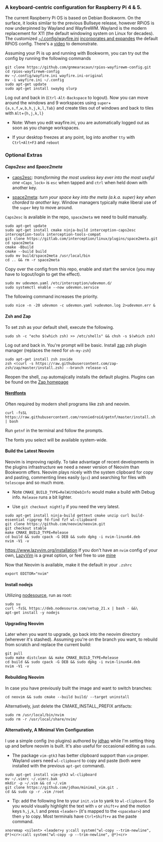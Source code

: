 ### A keyboard-centric configuration for Raspberry Pi 4 & 5. 
 
The current Raspberry Pi OS is based on Debian Bookworm. On the surface, it looks similar to the previous Bullseye release, however RPiOS is now underpinned by Wayland and WayfireWM. Wayland is the modern replacement for X11 (the default windowing system on Linux for decades). The customized [~/.config/wayfire.ini](https://github.com/gnmearacaun/rpios-wayfirewm-config/blob/main/wayfire.ini) [incorporates and expandes](https://github.com/gnmearacaun/rpios-wayfirewm-config/blob/main/howto-pi5wfwm.md) the default RPiOS config. There's a [video](https://youtu.be/ECF7ZQ-Pdsg?si=ZKQ3Pu0pw540ZcwP) to demonstrate.

Assuming your Pi is up and running with Bookworm, you can try out the config by running the following commands  

```
git clone https://github.com/gnmearacaun/rpios-wayfirewm-config.git
cd rpios-wayfirewm-config
mv ~/.config/wayfire.ini wayfire.ini-original
mv -i wayfire.ini ~/.config 
sudo apt-get update
sudo apt-get install swaybg slurp 
```

Log out and back in (`Ctrl-Alt-Backspace` to logout). Now you can move around the windows and 9 workspaces using `super`+`{a,s,f,w,b,h,j,k,l,Tab}` and create tiles out of windows and back to tiles with `Alt`+`{h,j,k,l}`

- Note: When you edit wayfire.ini, you are automatically logged out as soon as you change workspaces. 

- If your desktop freezes at any point, log into another `tty` with `Ctrl+Alt+F3` and `reboot` 

### Optional Extras

#### _Caps2esc_ and _Space2meta_

- [caps2esc](https://gitlab.com/interception/linux/plugins/caps2esc): _transforming the most useless key ever into the most useful one_ `<Caps_lock>` is `esc` when tapped and `ctrl` when held down with another key. 

- [space2meta](https://gitlab.com/interception/linux/plugins/space2meta): _turn your space key into the meta (a.k.a. super) key when chorded to another key_. Window managers typically make liberal use of the `super` key to move around. 

`Caps2esc` is available in the repo, `space2meta` we need to build manually.

```
sudo apt-get update
sudo apt-get install cmake ninja-build interception-caps2esc interception-tools interception-tools-compat 
git clone https://gitlab.com/interception/linux/plugins/space2meta.git
cd space2meta
cmake -Bbuild
cmake --build build
sudo mv build/space2meta /usr/local/bin  
cd .. && rm -r space2meta
```

Copy over the config from this repo, enable and start the service (you may have to logout/login to get the effect). 

```
sudo mv udevmon.yaml /etc/interception/udevmon.d/
sudo systemctl enable --now udevmon.service
```

The following command increases the priority. 

```
sudo nice -n -20 udevmon -c udevmon.yaml >udevmon.log 2>udevmon.err &
```

#### Zsh and Zap

To set zsh as your default shell, execute the following.
```
sudo sh -c "echo $(which zsh) >> /etc/shells" && chsh -s $(which zsh)
```
Log out and back in. You're prompt will be basic. Install [zap](https://github.com/zap-zsh/zap) zsh plugin manager (replaces the need for `oh-my-zsh`)
```
sudo apt-get install zsh zoxide
zsh <(curl -s https://raw.githubusercontent.com/zap-zsh/zap/master/install.zsh) --branch release-v1
```
Reopen the shell, `zap` automajically installs the default plugins. Plugins can be found on the [Zap homepage](https://www.zapzsh.com/) 

#### [Nerdfonts](https://github.com/getnf/getnf)

Often required by modern shell programs like zsh and neovim.

```
curl -fsSL https://raw.githubusercontent.com/ronniedroid/getnf/master/install.sh | bash
```
Run `getnf` in the terminal and follow the prompts.

The fonts you select will be available system-wide.

#### Build the Latest Neovim 

Neovim is improving rapidly. To take advantage of recent developments in the plugins infrastructure we need a newer version of Neovim than Bookworm offers. Neovim plays nicely with the system clipboard for copy and pasting, commenting lines easily (`gcc`) and searching for files with `telescope` and so much more.  

- Note `CMAKE_BUILD_TYPE=RelWithDebInfo` would make a build with Debug info. `Release` runs a bit lighter.

- Use `git checkout nightly` if you need the very latest.

```
sudo apt-get install ninja-build gettext cmake unzip curl build-essential ripgrep fd-find fzf wl-clipboard 
git clone https://github.com/neovim/neovim.git
git checkout stable 
make CMAKE_BUILD_TYPE=Release
cd build && sudo cpack -G DEB && sudo dpkg -i nvim-linux64.deb
nvim -V1 -v
```
https://www.lazyvim.org/installation
If you don't have an `nvim` config of your own, [LazyVim](https://www.lazyvim.org/installation) is a great option, or feel free to use [mine](https://github.com/gnmearacaun/nvim-launch.git) 

Now that Neovim is available, make it the default in your `.zshrc`

```
export EDITOR="nvim"
```

#### Install nodejs 

Utilizing [nodesource](https://github.com/nodesource/distributions), run as root:

```
sudo su
curl -fsSL https://deb.nodesource.com/setup_21.x | bash - &&\
apt-get install -y nodejs
```

#### Upgrading Neovim

Later when you want to upgrade, go back into the neovim directory (wherever it's stashed). Assuming you're on the branch you want, to rebuild from scratch and replace the current build:

```
git pull
sudo make distclean && make CMAKE_BUILD_TYPE=Release
cd build && sudo cpack -G DEB && sudo dpkg -i nvim-linux64.deb
nvim -V1 -v
```

#### Rebuilding Neovim

In case you have previously built the image and want to switch branches:
```
cd neovim && sudo cmake --build build/ --target uninstall
```

Alternatively, just delete the CMAKE_INSTALL_PREFIX artifacts:
```
sudo rm /usr/local/bin/nvim
sudo rm -r /usr/local/share/nvim/
```

#### Alternatively, A Minimal Vim Configuration 

I use a simple config (no plugins) authored by [jdhao](https://github.com/jdhao) while I'm  setting thing up and before neovim is built. It's also useful for occasional editing as `sudo`.

- The package `vim-gtk3` has better clipboard support than `vim` proper. Wayland users need `wl-clipboard` to copy and paste (both were installed with the previous `apt-get` command). 

```
sudo apt-get install vim-gtk3 wl-clipboard 
mv ~/.vimrc ~/.vimrc.bak
mkdir -p ~/.vim && cd ~/.vim
git clone https://github.com/jdhao/minimal_vim.git .
cd && sudo cp -r .vim /root
```
- Tip: add the following line to your `init.vim` to yank to `wl-clipboard`. So you would visually highlight the text with `v` or `shift+v` and the motion keys `h,j,k,l` and press `<leader>` (it's mapped to the `<spacebar>`) and then `y` to copy. Most terminals have `Ctrl+Shift+v` as the paste command. 
```
xnoremap <silent> <leader>y y:call system("wl-copy --trim-newline", @*)<cr>:call system("wl-copy -p --trim-newline", @*)<cr>
```

